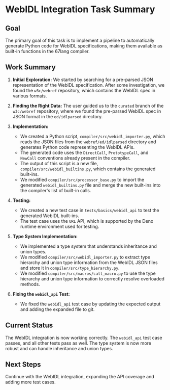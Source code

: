 # WebIDL Integration Task Summary

## Goal

The primary goal of this task is to implement a pipeline to automatically generate Python code for WebIDL specifications, making them available as built-in functions in the 67lang compiler.

## Work Summary

1.  **Initial Exploration:** We started by searching for a pre-parsed JSON representation of the WebIDL specification. After some investigation, we found the `w3c/webref` repository, which contains the WebIDL spec in various formats.

2.  **Finding the Right Data:** The user guided us to the `curated` branch of the `w3c/webref` repository, where we found the pre-parsed WebIDL spec in JSON format in the `ed/idlparsed` directory.

3.  **Implementation:**
    *   We created a Python script, `compiler/src/webidl_importer.py`, which reads the JSON files from the `webref/ed/idlparsed` directory and generates Python code representing the WebIDL APIs.
    *   The generated code uses the `DirectCall`, `PrototypeCall`, and `NewCall` conventions already present in the compiler.
    *   The output of this script is a new file, `compiler/src/webidl_builtins.py`, which contains the generated built-ins.
    *   We modified `compiler/src/processor_base.py` to import the generated `webidl_builtins.py` file and merge the new built-ins into the compiler's list of built-in calls.

4.  **Testing:**
    *   We created a new test case in `tests/basics/webidl_api` to test the generated WebIDL built-ins.
    *   The test case uses the `URL` API, which is supported by the Deno runtime environment used for testing.

5.  **Type System Implementation:**
    *   We implemented a type system that understands inheritance and union types.
    *   We modified `compiler/src/webidl_importer.py` to extract type hierarchy and union type information from the WebIDL JSON files and store it in `compiler/src/type_hierarchy.py`.
    *   We modified `compiler/src/macros/call_macro.py` to use the type hierarchy and union type information to correctly resolve overloaded methods.

6.  **Fixing the `webidl_api` Test:**
    *   We fixed the `webidl_api` test case by updating the expected output and adding the expanded file to git.

## Current Status

The WebIDL integration is now working correctly. The `webidl_api` test case passes, and all other tests pass as well. The type system is now more robust and can handle inheritance and union types.

## Next Steps

Continue with the WebIDL integration, expanding the API coverage and adding more test cases.
